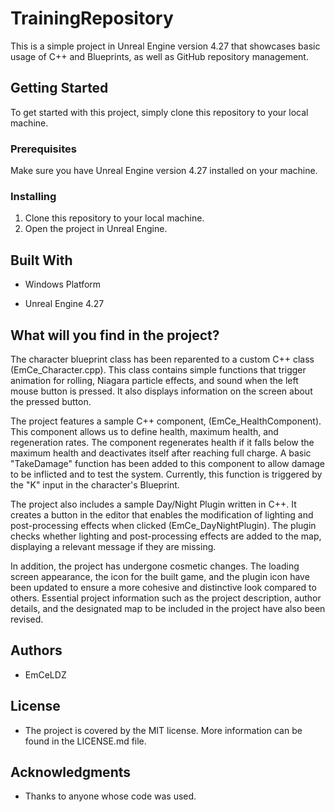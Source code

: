 # TrainingRepository

This is a simple project in Unreal Engine version 4.27 that showcases basic usage of C++ and Blueprints, as well as GitHub repository management.

## Getting Started

To get started with this project, simply clone this repository to your local machine.

### Prerequisites

Make sure you have Unreal Engine version 4.27 installed on your machine.

### Installing

1. Clone this repository to your local machine.
2. Open the project in Unreal Engine.

## Built With

* Windows Platform

* Unreal Engine 4.27

## What will you find in the project?

The character blueprint class has been reparented to a custom C++ class (EmCe_Character.cpp). This class contains simple functions that trigger animation for rolling, Niagara particle effects, and sound when the left mouse button is pressed. It also displays information on the screen about the pressed button.

The project features a sample C++ component, (EmCe_HealthComponent). This component allows us to define health, maximum health, and regeneration rates. The component regenerates health if it falls below the maximum health and deactivates itself after reaching full charge. A basic "TakeDamage" function has been added to this component to allow damage to be inflicted and to test the system. Currently, this function is triggered by the "K" input in the character's Blueprint.

The project also includes a sample Day/Night Plugin written in C++. It creates a button in the editor that enables the modification of lighting and post-processing effects when clicked (EmCe_DayNightPlugin). The plugin checks whether lighting and post-processing effects are added to the map, displaying a relevant message if they are missing.

In addition, the project has undergone cosmetic changes. The loading screen appearance, the icon for the built game, and the plugin icon have been updated to ensure a more cohesive and distinctive look compared to others. Essential project information such as the project description, author details, and the designated map to be included in the project have also been revised.

## Authors

* EmCeLDZ

## License 

* The project is covered by the MIT license. More information can be found in the LICENSE.md file.

## Acknowledgments

* Thanks to anyone whose code was used.
